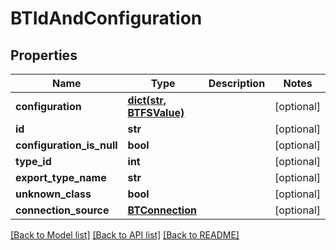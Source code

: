 # BTIdAndConfiguration

## Properties
Name | Type | Description | Notes
------------ | ------------- | ------------- | -------------
**configuration** | [**dict(str, BTFSValue)**](BTFSValue.md) |  | [optional] 
**id** | **str** |  | [optional] 
**configuration_is_null** | **bool** |  | [optional] 
**type_id** | **int** |  | [optional] 
**export_type_name** | **str** |  | [optional] 
**unknown_class** | **bool** |  | [optional] 
**connection_source** | [**BTConnection**](BTConnection.md) |  | [optional] 

[[Back to Model list]](../README.md#documentation-for-models) [[Back to API list]](../README.md#documentation-for-api-endpoints) [[Back to README]](../README.md)


